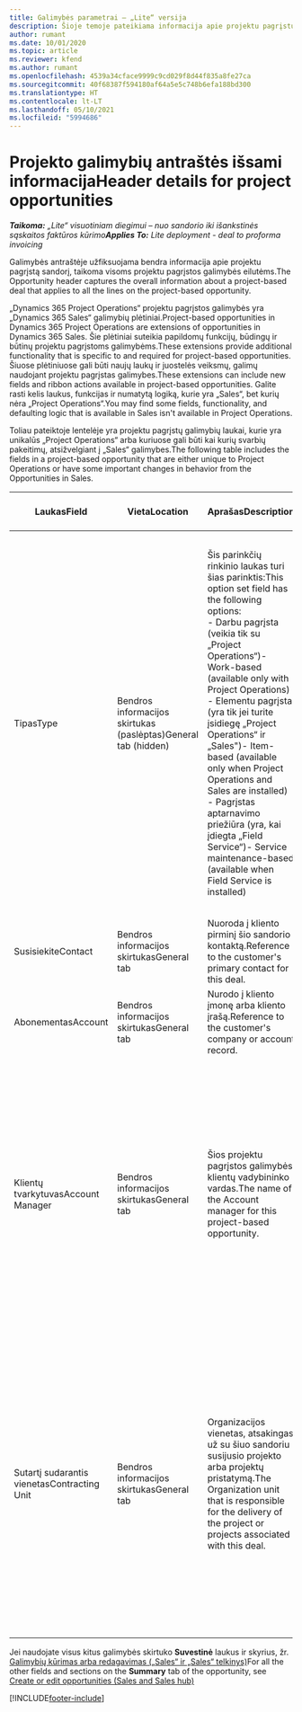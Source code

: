 ```yaml
---
title: Galimybės parametrai – „Lite“ versija
description: Šioje temoje pateikiama informacija apie projektu pagrįstų sandorių ir projektu pagrįstų galimybių eilutes.
author: rumant
ms.date: 10/01/2020
ms.topic: article
ms.reviewer: kfend
ms.author: rumant
ms.openlocfilehash: 4539a34cface9999c9cd029f8d44f835a8fe27ca
ms.sourcegitcommit: 40f68387f594180af64a5e5c748b6efa188bd300
ms.translationtype: HT
ms.contentlocale: lt-LT
ms.lasthandoff: 05/10/2021
ms.locfileid: "5994686"
---
```

# <a name="header-details-for-project-opportunities"></a><span data-ttu-id="33b81-103">Projekto galimybių antraštės išsami informacija</span><span class="sxs-lookup"><span data-stu-id="33b81-103">Header details for project opportunities</span></span>

<span data-ttu-id="33b81-104">_**Taikoma:** „Lite“ visuotiniam diegimui – nuo sandorio iki išankstinės sąskaitos faktūros kūrimo_</span><span class="sxs-lookup"><span data-stu-id="33b81-104">_**Applies To:** Lite deployment - deal to proforma invoicing_</span></span>

<span data-ttu-id="33b81-105">Galimybės antraštėje užfiksuojama bendra informacija apie projektu pagrįstą sandorį, taikoma visoms projektu pagrįstos galimybės eilutėms.</span><span class="sxs-lookup"><span data-stu-id="33b81-105">The Opportunity header captures the overall information about a project-based deal that applies to all the lines on the project-based opportunity.</span></span>

<span data-ttu-id="33b81-106">„Dynamics 365 Project Operations“ projektu pagrįstos galimybės yra „Dynamics 365 Sales“ galimybių plėtiniai.</span><span class="sxs-lookup"><span data-stu-id="33b81-106">Project-based opportunities in Dynamics 365 Project Operations are extensions of opportunities in Dynamics 365 Sales.</span></span> <span data-ttu-id="33b81-107">Šie plėtiniai suteikia papildomų funkcijų, būdingų ir būtinų projektu pagrįstoms galimybėms.</span><span class="sxs-lookup"><span data-stu-id="33b81-107">These extensions provide additional functionality that is specific to and required for project-based opportunities.</span></span> <span data-ttu-id="33b81-108">Šiuose plėtiniuose gali būti naujų laukų ir juostelės veiksmų, galimų naudojant projektu pagrįstas galimybes.</span><span class="sxs-lookup"><span data-stu-id="33b81-108">These extensions can include new fields and ribbon actions available in project-based opportunities.</span></span> <span data-ttu-id="33b81-109">Galite rasti kelis laukus, funkcijas ir numatytą logiką, kurie yra „Sales“, bet kurių nėra „Project Operations“.</span><span class="sxs-lookup"><span data-stu-id="33b81-109">You may find some fields, functionality, and defaulting logic that is available in Sales isn't available in Project Operations.</span></span>

<span data-ttu-id="33b81-110">Toliau pateiktoje lentelėje yra projektu pagrįstų galimybių laukai, kurie yra unikalūs „Project Operations“ arba kuriuose gali būti kai kurių svarbių pakeitimų, atsižvelgiant į „Sales“ galimybes.</span><span class="sxs-lookup"><span data-stu-id="33b81-110">The following table includes the fields in a project-based opportunity that are either unique to Project Operations or have some important changes in behavior from the Opportunities in Sales.</span></span>

| <span data-ttu-id="33b81-111">**Laukas**</span><span class="sxs-lookup"><span data-stu-id="33b81-111">**Field**</span></span> | <span data-ttu-id="33b81-112">**Vieta**</span><span class="sxs-lookup"><span data-stu-id="33b81-112">**Location**</span></span> | <span data-ttu-id="33b81-113">**Aprašas**</span><span class="sxs-lookup"><span data-stu-id="33b81-113">**Description**</span></span> | <span data-ttu-id="33b81-114">**Tolesnis poveikis**</span><span class="sxs-lookup"><span data-stu-id="33b81-114">**Downstream impact**</span></span> |
| --- | --- | --- | --- |
| <span data-ttu-id="33b81-115">Tipas</span><span class="sxs-lookup"><span data-stu-id="33b81-115">Type</span></span> | <span data-ttu-id="33b81-116">Bendros informacijos skirtukas (paslėptas)</span><span class="sxs-lookup"><span data-stu-id="33b81-116">General tab (hidden)</span></span> | <span data-ttu-id="33b81-117">Šis parinkčių rinkinio laukas turi šias parinktis:</span><span class="sxs-lookup"><span data-stu-id="33b81-117">This option set field has the following options:</span></span></br><span data-ttu-id="33b81-118">- Darbu pagrįsta (veikia tik su „Project Operations“)</span><span class="sxs-lookup"><span data-stu-id="33b81-118">- Work-based (available only with Project Operations)</span></span></br><span data-ttu-id="33b81-119">- Elementu pagrįsta (yra tik jei turite įsidiegę „Project Operations“ ir „Sales")</span><span class="sxs-lookup"><span data-stu-id="33b81-119">- Item-based (available only when Project Operations and Sales are installed)</span></span></br><span data-ttu-id="33b81-120">- Pagrįstas aptarnavimo priežiūra (yra, kai įdiegta „Field Service“)</span><span class="sxs-lookup"><span data-stu-id="33b81-120">- Service maintenance-based (available when Field Service is installed)</span></span> | <span data-ttu-id="33b81-121">Kai naudojate „Project Operations“, ši lauko reikšmė automatiškai nustatoma kaip **Darbu pagrįsta**, kuri galimybę suklasifikuoja kaip projektu pagrįstą.</span><span class="sxs-lookup"><span data-stu-id="33b81-121">When you use Project Operations, this field value is automatically set to **Work-based** which classifies the Opportunity as project-based.</span></span> <span data-ttu-id="33b81-122">Galimybė turi būti pagrįsta projektu, kad būtų galima įjungti visus su projektu susijusius išplėtimus ir funkcijas tolesniuose šio sandorio procesuose.</span><span class="sxs-lookup"><span data-stu-id="33b81-122">An Opportunity should be project-based to enable all project-specific extensions and functionality in the downstream sales process for this deal.</span></span> |
| <span data-ttu-id="33b81-123">Susisiekite</span><span class="sxs-lookup"><span data-stu-id="33b81-123">Contact</span></span> | <span data-ttu-id="33b81-124">Bendros informacijos skirtukas</span><span class="sxs-lookup"><span data-stu-id="33b81-124">General tab</span></span> | <span data-ttu-id="33b81-125">Nuoroda į kliento pirminį šio sandorio kontaktą.</span><span class="sxs-lookup"><span data-stu-id="33b81-125">Reference to the customer's primary contact for this deal.</span></span> | |
| <span data-ttu-id="33b81-126">Abonementas</span><span class="sxs-lookup"><span data-stu-id="33b81-126">Account</span></span> | <span data-ttu-id="33b81-127">Bendros informacijos skirtukas</span><span class="sxs-lookup"><span data-stu-id="33b81-127">General tab</span></span> | <span data-ttu-id="33b81-128">Nurodo į kliento įmonę arba kliento įrašą.</span><span class="sxs-lookup"><span data-stu-id="33b81-128">Reference to the customer's company or account record.</span></span> | |
| <span data-ttu-id="33b81-129">Klientų tvarkytuvas</span><span class="sxs-lookup"><span data-stu-id="33b81-129">Account Manager</span></span> | <span data-ttu-id="33b81-130">Bendros informacijos skirtukas</span><span class="sxs-lookup"><span data-stu-id="33b81-130">General tab</span></span> | <span data-ttu-id="33b81-131">Šios projektu pagrįstos galimybės klientų vadybininko vardas.</span><span class="sxs-lookup"><span data-stu-id="33b81-131">The name of the Account manager for this project-based opportunity.</span></span> | <span data-ttu-id="33b81-132">Klientų vadybininkas yra atsakingas už ryšių su klientu viso projekto metu valdymą.</span><span class="sxs-lookup"><span data-stu-id="33b81-132">The Account manager is responsible for managing the relationship with the customer through the completion of this project.</span></span> <span data-ttu-id="33b81-133">Remiantis rezervuojamų išteklių įrašo susiejimu su klientų vadybininku, sutartį sudarantis vienetas laikomas numatytuoju.</span><span class="sxs-lookup"><span data-stu-id="33b81-133">Based on the bookable resource record tied to the Account manager, the contracting unit is defaulted.</span></span> |
| <span data-ttu-id="33b81-134">Sutartį sudarantis vienetas</span><span class="sxs-lookup"><span data-stu-id="33b81-134">Contracting Unit</span></span> | <span data-ttu-id="33b81-135">Bendros informacijos skirtukas</span><span class="sxs-lookup"><span data-stu-id="33b81-135">General tab</span></span> | <span data-ttu-id="33b81-136">Organizacijos vienetas, atsakingas už su šiuo sandoriu susijusio projekto arba projektų pristatymą.</span><span class="sxs-lookup"><span data-stu-id="33b81-136">The Organization unit that is responsible for the delivery of the project or projects associated with this deal.</span></span> | <span data-ttu-id="33b81-137">Sutartį sudarantis vienetas yra įmonės padalinys, kuris vykdys projektus po to, kai sandoris bus uždarytas.</span><span class="sxs-lookup"><span data-stu-id="33b81-137">The contracting unit is the division of the company that will complete the project(s) after the deal is closed.</span></span> <span data-ttu-id="33b81-138">Kiekvienas sutartį sudarantis vienetas turi valiutą, o ši valiuta naudojama projekto metu padarytoms sąmatinėms ir faktinėms išlaidoms.</span><span class="sxs-lookup"><span data-stu-id="33b81-138">Every contracting unit has a currency, and this currency is used to report estimated and actual costs incurred during the project.</span></span> |

<span data-ttu-id="33b81-139">Jei naudojate visus kitus galimybės skirtuko **Suvestinė** laukus ir skyrius, žr. [Galimybių kūrimas arba redagavimas („Sales“ ir „Sales“ telkinys)](/dynamics365/sales-enterprise/create-edit-opportunity-sales)</span><span class="sxs-lookup"><span data-stu-id="33b81-139">For all the other fields and sections on the **Summary** tab of the opportunity, see [Create or edit opportunities (Sales and Sales hub)](/dynamics365/sales-enterprise/create-edit-opportunity-sales)</span></span>


[!INCLUDE[footer-include](../../includes/footer-banner.md)]
